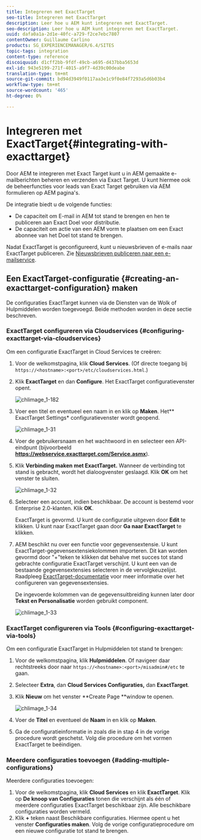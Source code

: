 ```yaml
---
title: Integreren met ExactTarget
seo-title: Integreren met ExactTarget
description: Leer hoe u AEM kunt integreren met ExactTarget.
seo-description: Leer hoe u AEM kunt integreren met ExactTarget.
uuid: dafa0a1a-2d1e-40fc-a729-f2ce7ebc7807
contentOwner: Guillaume Carlino
products: SG_EXPERIENCEMANAGER/6.4/SITES
topic-tags: integration
content-type: reference
discoiquuid: d1cff2bb-9fdf-49cb-a695-d437bba5653d
exl-id: 943e5199-271f-4015-a9f7-4d39c00deabe
translation-type: tm+mt
source-git-commit: bd94d3949f0117aa3e1c9f0e84f7293a5d6b03b4
workflow-type: tm+mt
source-wordcount: '465'
ht-degree: 0%

---
```


# Integreren met ExactTarget{#integrating-with-exacttarget}

Door AEM te integreren met Exact Target kunt u in AEM gemaakte e-mailberichten beheren en verzenden via Exact Target. U kunt hiermee ook de beheerfuncties voor leads van Exact Target gebruiken via AEM formulieren op AEM pagina&#39;s.

De integratie biedt u de volgende functies:

* De capaciteit om E-mail in AEM tot stand te brengen en hen te publiceren aan Exact Doel voor distributie.
* De capaciteit om actie van een AEM vorm te plaatsen om een Exact abonnee van het Doel tot stand te brengen.

Nadat ExactTarget is geconfigureerd, kunt u nieuwsbrieven of e-mails naar ExactTarget publiceren. Zie [Nieuwsbrieven publiceren naar een e-mailservice](/help/sites-authoring/personalization.md).

## Een ExactTarget-configuratie {#creating-an-exacttarget-configuration} maken

De configuraties ExactTarget kunnen via de Diensten van de Wolk of Hulpmiddelen worden toegevoegd. Beide methoden worden in deze sectie beschreven.

### ExactTarget configureren via Cloudservices {#configuring-exacttarget-via-cloudservices}

Om een configuratie ExactTarget in Cloud Services te creëren:

1. Voor de welkomstpagina, klik **Cloud Services**. (Of directe toegang bij `https://<hostname>:<port>/etc/cloudservices.html`.)
1. Klik **ExactTarget** en dan **Configure**. Het ExactTarget configuratievenster opent.

   ![chlimage_1-182](assets/chlimage_1-182.png)

1. Voer een titel en eventueel een naam in en klik op **Maken**. Het** ExactTarget Settings* configuratievenster wordt geopend.

   ![chlimage_1-31](assets/chlimage_1-31.jpeg)

1. Voer de gebruikersnaam en het wachtwoord in en selecteer een API-eindpunt (bijvoorbeeld **https://webservice.exacttarget.com/Service.asmx**).
1. Klik **Verbinding maken met ExactTarget.** Wanneer de verbinding tot stand is gebracht, wordt het dialoogvenster geslaagd. Klik **OK** om het venster te sluiten.

   ![chlimage_1-32](assets/chlimage_1-32.jpeg)

1. Selecteer een account, indien beschikbaar. De account is bestemd voor Enterprise 2.0-klanten. Klik **OK**.

   ExactTarget is gevormd. U kunt de configuratie uitgeven door **Edit** te klikken. U kunt naar ExactTarget gaan door **Ga naar ExactTarget** te klikken.

1. AEM beschikt nu over een functie voor gegevensextensie. U kunt ExactTarget-gegevensextensiekolommen importeren. Dit kan worden gevormd door &quot;+&quot;teken te klikken dat behalve met succes tot stand gebrachte configuratie ExactTarget verschijnt. U kunt een van de bestaande gegevensextensies selecteren in de vervolgkeuzelijst. Raadpleeg [ExactTarget-documentatie](https://help.exacttarget.com/en/documentation/exacttarget/subscribers/data_extensions_and_data_relationships) voor meer informatie over het configureren van gegevensextensies.

   De ingevoerde kolommen van de gegevensuitbreiding kunnen later door **Tekst en Personalisatie** worden gebruikt component.

   ![chlimage_1-33](assets/chlimage_1-33.jpeg)

### ExactTarget configureren via Tools {#configuring-exacttarget-via-tools}

Om een configuratie ExactTarget in Hulpmiddelen tot stand te brengen:

1. Voor de welkomstpagina, klik **Hulpmiddelen**. Of navigeer daar rechtstreeks door naar `https://<hostname>:<port>/misadmin#/etc` te gaan.
1. Selecteer **Extra**, dan **Cloud Services Configuraties,** dan **ExactTarget**.
1. Klik **Nieuw** om het venster **Create Page **window te openen.

   ![chlimage_1-34](assets/chlimage_1-34.jpeg)

1. Voer de **Titel** en eventueel de **Naam** in en klik op **Maken**.
1. Ga de configuratieinformatie in zoals die in stap 4 in de vorige procedure wordt geschetst. Volg die procedure om het vormen ExactTarget te beëindigen.

### Meerdere configuraties toevoegen {#adding-multiple-configurations}

Meerdere configuraties toevoegen:

1. Voor de welkomstpagina, klik **Cloud Services** en klik **ExactTarget**. Klik op **De knoop van Configuraties** tonen die verschijnt als één of meerdere configuraties ExactTarget beschikbaar zijn. Alle beschikbare configuraties worden vermeld.
1. Klik **+** teken naast Beschikbare configuraties. Hiermee opent u het venster **Configuraties maken**. Volg de vorige configuratieprocedure om een nieuwe configuratie tot stand te brengen.
